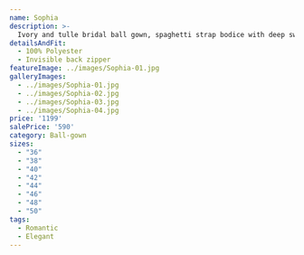 ```yaml
---
name: Sophia
description: >-
  Ivory and tulle bridal ball gown, spaghetti strap bodice with deep sweetheart neckline, ivory net side cut out, cascading banded tulle skirt. Also shown with center front neckline raised.
detailsAndFit:
  - 100% Polyester
  - Invisible back zipper
featureImage: ../images/Sophia-01.jpg
galleryImages:
  - ../images/Sophia-01.jpg
  - ../images/Sophia-02.jpg
  - ../images/Sophia-03.jpg
  - ../images/Sophia-04.jpg
price: '1199'
salePrice: '590'
category: Ball-gown
sizes:
  - "36"
  - "38"
  - "40"
  - "42"
  - "44"
  - "46"
  - "48"
  - "50"
tags:
  - Romantic
  - Elegant
---
```


